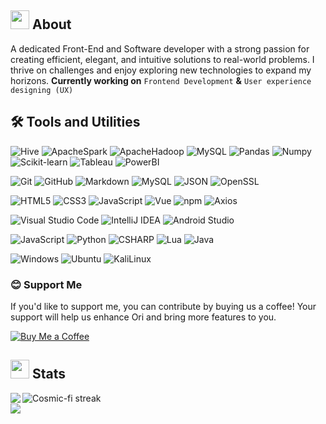 <!--h1 without bottom border-->
## <picture><img src = "https://github.com/7oSkaaa/7oSkaaa/blob/main/Images/about_me.gif?raw=true" width = 30px></picture> About

A dedicated Front-End and Software developer with a strong passion for creating efficient, elegant, and intuitive solutions to real-world problems. I thrive on challenges and enjoy exploring new technologies to expand my horizons.
**Currently working on** `Frontend Development` **&** `User experience designing (UX)`

## 🛠️ Tools and Utilities

![Hive](https://img.shields.io/badge/Hive-FF7A00?style=flat-square&logo=Hive&logoColor=white)
![ApacheSpark](https://img.shields.io/badge/ApacheSpark-E25A1C?style=flat-square&logo=ApacheSpark&logoColor=white)
![ApacheHadoop](https://img.shields.io/badge/ApacheHadoop-66CCFF?style=flat-square&logo=ApacheHadoop&logoColor=white)
![MySQL](https://img.shields.io/badge/MySQL-4479A1?style=flat-square&logo=MySQL&logoColor=white)
![Pandas](https://img.shields.io/badge/Pandas-150458?style=flat-square&logo=pandas&logoColor=white)
![Numpy](https://img.shields.io/badge/Numpy-013243?style=flat-square&logo=Numpy&logoColor=white)
![Scikit-learn](https://img.shields.io/badge/ScikitLearn-F7931E?style=flat-square&logo=Scikit-learn&logoColor=white)
![Tableau](https://img.shields.io/badge/Tableau-E97627?style=flat-square&logo=Tableau&logoColor=white)
![PowerBI](https://img.shields.io/badge/PowerBI-F2C811?style=flat-square&logo=PowerBI&logoColor=white)

![Git](https://img.shields.io/badge/Git-F05032?style=flat-square&logo=Git&logoColor=white)
![GitHub](https://img.shields.io/badge/GitHub-181717?style=flat-square&logo=GitHub&logoColor=white)
![Markdown](https://img.shields.io/badge/Markdown-000000?style=flat-square&logo=Markdown&logoColor=white)
![MySQL](https://img.shields.io/badge/MySQL-4479A1?style=flat-square&logo=MySQL&logoColor=white)
![JSON](https://img.shields.io/badge/JSON-000000?style=flat-square&logo=JSON&logoColor=white)
![OpenSSL](https://img.shields.io/badge/OpenSSL-721412?style=flat-square&logo=OpenSSL&logoColor=white)

![HTML5](https://img.shields.io/badge/HTML-E34F26?style=flat-square&logo=HTML5&logoColor=white)
![CSS3](https://img.shields.io/badge/CSS-1572B6?style=flat-square&logo=CSS3&logoColor=white)
![JavaScript](https://img.shields.io/badge/JavaScript-F7DF1E?style=flat-square&logo=JavaScript&logoColor=white)
![Vue](https://img.shields.io/badge/Electron.js-4FC08D?style=flat-square&logo=Electron.js&logoColor=white)
![npm](https://img.shields.io/badge/npm-CB3837?style=flat-square&logo=npm&logoColor=white)
![Axios](https://img.shields.io/badge/Axios-5A29E4?style=flat-square&logo=Axios&logoColor=white)

![Visual Studio Code](https://img.shields.io/badge/Visual_Studio-Code-007ACC?style=flat-square&logo=Visual-Studio-Code&logoColor=white)
![IntelliJ IDEA](https://img.shields.io/badge/IntelliJ-IDEA-007ACC?style=flat-square&logo=IntelliJ-IDEA&logoColor=white)
![Android Studio](https://img.shields.io/badge/Android-Studio-F37626?style=flat-square&logo=Android-Studio&logoColor=green)

![JavaScript](https://img.shields.io/badge/JavaScript-F7DF1E?style=flat-square&logo=JavaScript&logoColor=white)
![Python](https://img.shields.io/badge/Python-3776AB?style=flat-square&logo=Python&logoColor=white)
![CSHARP](https://img.shields.io/badge/CS-A8B9CC?style=flat-square&logo=CSHARP&logoColor=blue)
![Lua](https://img.shields.io/badge/Lua-FFFFFF?style=flat-square&logo=Lua&logoColor=blue)
![Java](https://img.shields.io/badge/Java-FFFFFF?style=flat-square&logo=Java&logoColor=black)



![Windows](https://img.shields.io/badge/Windows-0078D6?style=flat-square&logo=Windows&logoColor=white)
![Ubuntu](https://img.shields.io/badge/Ubuntu-E95420?style=flat-square&logo=Ubuntu&logoColor=white)
![KaliLinux](https://img.shields.io/badge/Kali-557C94?style=flat-square&logo=KaliLinux&logoColor=white)

### 😊 Support Me
If you'd like to support me, you can contribute by buying us a coffee! Your support will help us enhance Ori and bring more features to you.

[![Buy Me a Coffee](https://img.shields.io/badge/Buy%20Me%20a%20Coffee-Support%20Development-yellow.svg)](https://www.buymeacoffee.com/vanny_y)
<br>
## <picture> <img src = "https://github.com/7oSkaaa/7oSkaaa/blob/main/Images/Statistics.gif?raw=true" width = 30px>  </picture> Stats

<!--- stats & Trophy (start) -->

<img  align="left"  src="https://github-readme-stats.vercel.app/api?username=cosmic-fi&theme=dark&show_icons=true&count_private=true" />
<img  title="Cosmic-fi Streaks" alt="Cosmic-fi streak" src="https://github-readme-streak-stats.herokuapp.com/?user=cosmic-fi&theme=dark&hide_border=false" /> 
<!--- stats (end) -->

<br>

<!--horizontal divider(gradiant)-->
<img src="https://user-images.githubusercontent.com/73097560/115834477-dbab4500-a447-11eb-908a-139a6edaec5c.gif">
